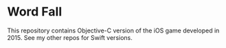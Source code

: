 # Word Fall

This repository contains Objective-C version of the iOS game developed in 2015. See my other repos for Swift versions. 
